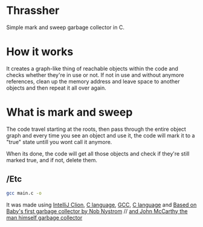 # Thrassher

Simple mark and sweep garbage collector in C.

#   How it works

It creates a graph-like  thing of reachable objects within the code and checks whether they're in use or not. If not in use and without anymore references, clean up the memory address and leave space to another objects and then repeat it all over again.

#   What is mark and sweep

The code travel starting at the roots, then pass through the entire object graph and every time you see an object and use it, the code will mark it to a "true" state untill you wont call it anymore.

When its done, the code will get all those objects and check if they're still marked true, and if not, delete them.

## /Etc

```bash
gcc main.c -o
```

It was made using [IntelliJ Clion](https://www.jetbrains.com/clion/), [C language](https://www.iso.org/standard/74528.html), [GCC](https://gcc.gnu.org/), [C language](https://www.iso.org/standard/74528.html) and [Based on Baby's first garbage collector by Nob Nystrom](http://journal.stuffwithstuff.com/2013/12/08/babys-first-garbage-collector/) // [and John McCarthy the man himself garbage collector](https://iq.opengenus.org/john-mccarthy/)

